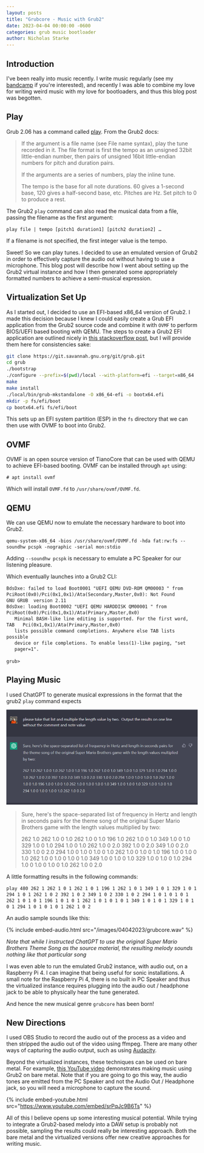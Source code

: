 ```yaml
---
layout: posts
title: "Grubcore - Music with Grub2"
date: 2023-04-04 00:00:00 -0600
categories: grub music bootloader
author: Nicholas Starke
---
```


## Introduction

I've been really into music recently.  I write music regularly (see my [bandcamp](https://nstarke.bandcamp.com/) if you're interested), and recently I was able to combine my love for writing weird music with my love for bootloaders, and thus this blog post was begotten.

## Play

Grub 2.06 has a command called [play](https://www.gnu.org/software/grub/manual/grub/grub.html#play). From the Grub2 docs:

>If the argument is a file name (see File name syntax), play the tune recorded in it. The file format is first the tempo as an unsigned 32bit little-endian number, then pairs of unsigned 16bit little-endian numbers for pitch and duration pairs. 
>
>If the arguments are a series of numbers, play the inline tune.
>
>The tempo is the base for all note durations. 60 gives a 1-second base, 120 gives a half-second base, etc. Pitches are Hz. Set pitch to 0 to produce a rest.

The Grub2 `play` command can also read the musical data from a file, passing the filename as the first argument:

```
play file | tempo [pitch1 duration1] [pitch2 duration2] …
```

If a filename is not specified, the first integer value is the tempo.

Sweet! So we can play tunes. I decided to use an emulated version of Grub2 in order to effectively capture the audio out without having to use a microphone. This blog post will describe how I went about setting up the Grub2 virtual instance and how I then generated some appropriately formatted numbers to achieve a semi-musical expression.

## Virtualization Set Up

As I started out, I decided to use an EFI-based x86_64 version of Grub2.  I made this decision because I knew I could easily create a Grub EFI application from the Grub2 source code and combine it with `OVMF` to perform BIOS/UEFI based booting with QEMU. The steps to create a Grub2 EFI application are outlined nicely in [this stackoverflow post](https://stackoverflow.com/questions/43872078/debug-grub2-efi-image-running-on-qemu), but I will provide them here for consistencies sake:

```bash
git clone https://git.savannah.gnu.org/git/grub.git
cd grub
./bootstrap
./configure --prefix=$(pwd)/local --with-platform=efi --target=x86_64
make
make install
./local/bin/grub-mkstandalone -O x86_64-efi -o bootx64.efi
mkdir -p fs/efi/boot
cp bootx64.efi fs/efi/boot
```
This sets up an EFI system partition (ESP) in the `fs` directory that we can then use with OVMF to boot into Grub2.

## OVMF

OVMF is an open source version of TianoCore that can be used with QEMU to achieve EFI-based booting.  OVMF can be installed through `apt` using:

```
# apt install ovmf
```

Which will install `OVMF.fd` to `/usr/share/ovmf/OVMF.fd`.

## QEMU

We can use QEMU now to emulate the necessary hardware to boot into Grub2.

```
qemu-system-x86_64 -bios /usr/share/ovmf/OVMF.fd -hda fat:rw:fs --soundhw pcspk -nographic -serial mon:stdio
```

Adding `--soundhw pcspk` is necessary to emulate a PC Speaker for our listening pleasure.

Which eventually launches into a Grub2 CLI:

```
BdsDxe: failed to load Boot0001 "UEFI QEMU DVD-ROM QM00003 " from PciRoot(0x0)/Pci(0x1,0x1)/Ata(Secondary,Master,0x0): Not Found                     GNU GRUB  version 2.11
BdsDxe: loading Boot0002 "UEFI QEMU HARDDISK QM00001 " from PciRoot(0x0)/Pci(0x1,0x1)/Ata(Primary,Master,0x0)
   Minimal BASH-like line editing is supported. For the first word, TAB   Pci(0x1,0x1)/Ata(Primary,Master,0x0)
   lists possible command completions. Anywhere else TAB lists possible
   device or file completions. To enable less(1)-like paging, "set
   pager=1".

grub>
```

## Playing Music

I used ChatGPT to generate musical expressions in the format that the grub2 `play` command expects

![](/images/04042023/chatgpt.png)

>Sure, here's the space-separated list of frequency in Hertz and length in seconds pairs for the theme song of the original Super Mario Brothers game with the length values multiplied by two:
>
>262 1.0 262 1.0 0 1.0 262 1.0 0 1.0 196 1.0 262 1.0 0 1.0 349 1.0 0 1.0 329 1.0 0 1.0 294 1.0 0 1.0 262 1.0 0 2.0 392 1.0 0 2.0 349 1.0 0 2.0 330 1.0 0 2.0 294 1.0 0 1.0 0 1.0 0 1.0 262 1.0 0 1.0 0 1.0 196 1.0 0 1.0 0 1.0 262 1.0 0 1.0 0 1.0 0 1.0 349 1.0 0 1.0 0 1.0 329 1.0 0 1.0 0 1.0 294 1.0 0 1.0 0 1.0 0 1.0 262 1.0 0 2.0

A little formatting results in the following commands:

```
play 480 262 1 262 1 0 1 262 1 0 1 196 1 262 1 0 1 349 1 0 1 329 1 0 1 294 1 0 1 262 1 0 2 392 1 0 2 349 1 0 2 330 1 0 2 294 1 0 1 0 1 0 1 262 1 0 1 0 1 196 1 0 1 0 1 262 1 0 1 0 1 0 1 349 1 0 1 0 1 329 1 0 1 0 1 294 1 0 1 0 1 0 1 262 1 0 2
```

An audio sample sounds like this:

{% include embed-audio.html src="/images/04042023/grubcore.wav" %}

_Note that while I instructed ChatGPT to use the original Super Mario Brothers Theme Song as the source material, the resulting melody sounds nothing like that particular song_

I was even able to run the emulated Grub2 instance, with audio out, on a Raspberry Pi 4. I can imagine that being useful for sonic installations. A small note for the Raspberry Pi 4, there is no built in PC Speaker and thus the virtualized instance requires plugging into the audio out / headphone jack to be able to physically hear the tune generated.  

And hence the new musical genre `grubcore` has been born!

## New Directions

I used OBS Studio to record the audio out of the process as a video and then stripped the audio out of the video using ffmpeg.  There are many other ways of capturing the audio output, such as using [Audacity](https://www.audacityteam.org/). 

Beyond the virtualized instances, these techniques can be used on bare metal.  For example, [this YouTube video](https://www.youtube.com/watch?v=srPqJc9B6Ts) demonstrates making music using Grub2 on bare metal.  Note that if you are going to go this way, the audio tones are emitted from the PC Speaker and not the Audio Out / Headphone jack, so you will need a microphone to capture the sound.

{% include embed-youtube.html src="https://www.youtube.com/embed/srPqJc9B6Ts" %}

All of this I believe opens up some interesting musical potential.  While trying to integrate a Grub2-based melody into a DAW setup is probably not possible, sampling the results could really be interesting approach. Both the bare metal and the virtualized versions offer new creative approaches for writing music. 